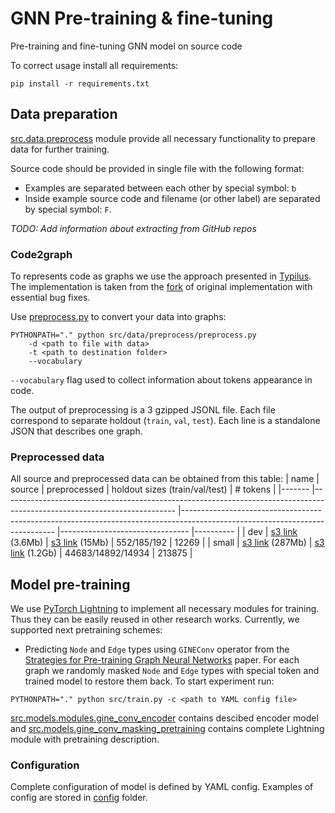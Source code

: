 # GNN Pre-training & fine-tuning
Pre-training and fine-tuning GNN model on source code 

To correct usage install all requirements:
```shell
pip install -r requirements.txt
```

## Data preparation

[src.data.preprocess](src/data/preprocess) module provide all necessary functionality to prepare data for further training.

Source code should be provided in single file with the following format:
- Examples are separated between each other by special symbol: `␢`
- Inside example source code and filename (or other label) are separated by special symbol: `₣`.

_TODO: Add information about extracting from GitHub repos_

### Code2graph

To represents code as graphs we use the approach presented in [Typilus](https://arxiv.org/abs/2004.10657).
The implementation is taken from the [fork](https://github.com/JetBrains-Research/typilus)
of original implementation with essential bug fixes.

Use [preprocess.py](src/data/preprocess/preprocess.py) to convert your data into graphs:
```shell
PYTHONPATH="." python src/data/preprocess/preprocess.py
    -d <path to file with data>
    -t <path to destination folder>
    --vocabulary
```
`--vocabulary` flag used to collect information about tokens appearance in code.

The output of preprocessing is a 3 gzipped JSONL file. Each file correspond to separate holdout (`train`, `val`, `test`). Each line is a standalone JSON that describes one graph.

### Preprocessed data

All source and preprocessed data can be obtained from this table:
| name  	| source                                                                                                                  	| preprocessed                                                                                                               	| holdout sizes (train/val/test) 	| # tokens 	|
|-------	|-------------------------------------------------------------------------------------------------------------------------	|----------------------------------------------------------------------------------------------------------------------------	|--------------------------------	|----------	|
| dev   	| [s3 link](https://s3.eu-west-1.amazonaws.com/datasets.ml.labs.aws.intellij.net/gnn_pretraining/dev/dev.txt) (3.6Mb)     	| [s3 link](https://s3.eu-west-1.amazonaws.com/datasets.ml.labs.aws.intellij.net/gnn_pretraining/dev/dev.tar.gz) (15Mb)      	| 552/185/192                    	| 12269    	|
| small 	| [s3 link](https://s3.eu-west-1.amazonaws.com/datasets.ml.labs.aws.intellij.net/gnn_pretraining/small/small.txt) (287Mb) 	| [s3 link](https://s3.eu-west-1.amazonaws.com/datasets.ml.labs.aws.intellij.net/gnn_pretraining/small/small.tar.gz) (1.2Gb) 	| 44683/14892/14934              	| 213875   	|

## Model pre-training

We use [PyTorch Lightning](https://www.pytorchlightning.ai) to implement all necessary modules for training. Thus they can be easily reused in other research works. Currently, we supported next pretraining schemes:
- Predicting `Node` and `Edge` types using `GINEConv` operator from the [Strategies for Pre-training Graph Neural Networks](https://arxiv.org/abs/1905.12265) paper. For each graph we randomly masked `Node` and `Edge` types with special token and trained model to restore them back. To start experiment run:
```shell
PYTHONPATH="." python src/train.py -c <path to YAML config file> 
```
[src.models.modules.gine_conv_encoder](./src/models/modules/gine_conv_encoder.py) contains descibed encoder model and [src.models.gine_conv_masking_pretraining](./src/models/gine_conv_masking_pretraining.py) contains complete Lightning module with pretraining description.

### Configuration

Complete configuration of model is defined by YAML config. Examples of config are stored in [config](./configs) folder.
